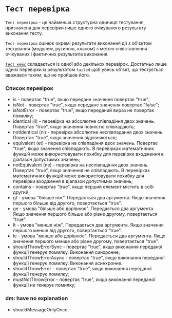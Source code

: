 # <code>Тест перевірка</code>

<code>Тест перевірка</code> - це найменша структурна одиниця тестування, призначена для перевірки лише одного очікуваного результату виконання тесту. 

`Тест перевірка` оцінює окремі результати виконання дії з об'єктом тестування (модулем, рутиною, класом) з метою співставлення очікуваних і фактичних результатів виконання. 

[`Тест кейс`](TestCase.md) складається із одної або декількох перевірок. Достатньо лише однієї перевірки із результатом `failed` щоб увесь об'єкт, що тестується вважався таким, що не пройшов його.

### Список перевірок

- is - повертає "true", якщо передане значення повертає "true";
- isNot - повертає "true", якщо передане значення повертає "false";
- isNotError - повертає "true", якщо переданий вираз не повертає помилку;
- identical (il) - перевірка на абсолютне співпадіння двох значень. Повертає "true", якщо значення повністю співпадають;
- notIdentical (ni) - перевірка абсолютне неспівпадання двох значень. Повертає "true", якщо значення відрізняються;
- equivalent (et) - перевірка на співпадіння двох значень. Повертає "true", якщо значення співпадають. В перевірках математичних функцій може використовувати похибку для перевірки входження в діапазон допустимих значень;
- notEquivalent (ne) - перевірка на неспівпадіння двох значень. Повертає "true", якщо значення не співпадають. В перевірках математичних функцій може використовувати похибку для перевірки входження в діапазон допустимих значень;
- contains - повертає "true", якщо перший елемент містить в собі другий;
- gt - умова "більше ніж". Передається два аргумента. Якщо значення першого більше від другого, повертається "true".
- ge - умова "більше або дорівнює". Передається два аргумента. Якщо значення першого більше або рівне другому, повертається "true".
- lt - умова "менше ніж". Передається два аргумента. Якщо значення першого менше від другого, повертається "true".
- le - умова "менше або дорівнює". Передається два аргумента. Якщо значення першого менше або рівне другому, повертається "true".
- shouldThrowErrorSync - повертає "true", якщо виконання переданої функції генерує помилку. Виконання синхронне;
- shouldThrowErrorAsync - повертає "true", якщо виконання переданої функції генерує помилку. Виконання асинхронне.
- shouldThrowError - повертає "true", якщо виконання переданої функції генерує помилку;
- mustNotThrowError - повертає "true", якщо виконання переданої функції не генерує помилку;

### dm: have no explanation
- shouldMessageOnlyOnce - 
